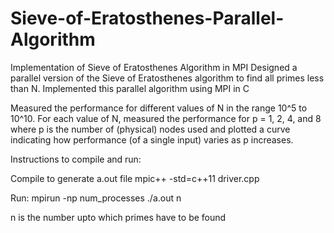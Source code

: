# Sieve-of-Eratosthenes-Parallel-Algorithm
Implementation of Sieve of Eratosthenes Algorithm in MPI
Designed a parallel version of the Sieve of Eratosthenes algorithm to find all primes less than N.
Implemented this parallel algorithm using MPI in C

Measured the performance for different values of N in the range 10^5 to 10^10. For each value of N, measured the performance for p = 1, 2, 4, and 8 where p is the number of (physical) nodes used and plotted a curve indicating how performance (of a single input) varies as p increases.

Instructions to compile and run:

Compile to generate a.out file
mpic++ -std=c++11 driver.cpp

Run:
mpirun -np num_processes ./a.out n

n is the number upto which primes have to be found
